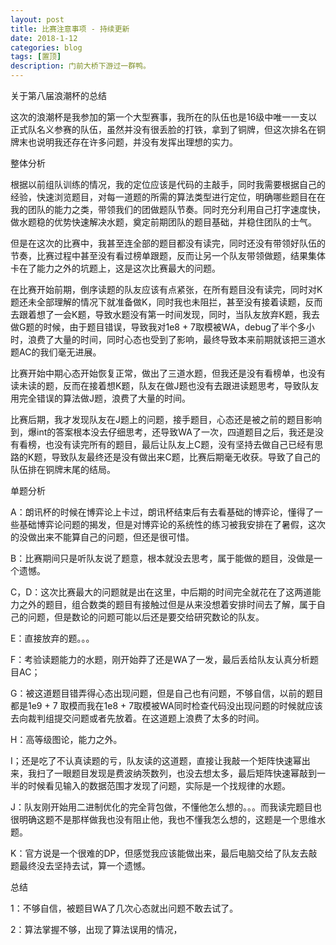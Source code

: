```yaml
---
layout: post
title: 比赛注意事项 - 持续更新
date: 2018-1-12
categories: blog
tags: [置顶]
description: 门前大桥下游过一群鸭。
---
```



关于第八届浪潮杯的总结

 

这次的浪潮杯是我参加的第一个大型赛事，我所在的队伍也是16级中唯一一支以正式队名义参赛的队伍，虽然并没有很丢脸的打铁，拿到了铜牌，但这次排名在铜牌末也说明我还存在许多问题，并没有发挥出理想的实力。

整体分析

根据以前组队训练的情况，我的定位应该是代码的主敲手，同时我需要根据自己的经验，快速浏览题目，对每一道题的所需的算法类型进行定位，明确哪些题目在在我的团队的能力之类，带领我们的团做题队节奏。同时充分利用自己打字速度快，做水题稳的优势快速解决水题，奠定前期团队的题目基础，并稳住团队的士气。

但是在这次的比赛中，我甚至连全部的题目都没有读完，同时还没有带领好队伍的节奏，比赛过程中甚至没有看过榜单跟题，反而让另一个队友带领做题，结果集体卡在了能力之外的坑题上，这是这次比赛最大的问题。

在比赛开始前期，倒序读题的队友应该有点紧张，在所有题目没有读完，同时对K题还未全部理解的情况下就准备做K，同时我也未阻拦，甚至没有接着读题，反而去跟着想了一会K题，导致水题没有第一时间发现，同时，当队友放弃K题，我去做G题的时候，由于题目错误，导致我对1e8 + 7取模被WA，debug了半个多小时，浪费了大量的时间，同时心态也受到了影响，最终导致本来前期就该把三道水题AC的我们毫无进展。

比赛开始中期心态开始恢复正常，做出了三道水题，但我还是没有看榜单，也没有读未读的题，反而在接着想K题，队友在做J题也没有去跟进读题思考，导致队友用完全错误的算法做J题，浪费了大量的时间。

比赛后期，我才发现队友在J题上的问题，接手题目，心态还是被之前的题目影响到，爆int的答案根本没去仔细思考，还导致WA了一次，四道题目之后，我还是没有看榜，也没有读完所有的题目，最后让队友上C题，没有坚持去做自己已经有思路的K题，导致队友最终还是没有做出来C题，比赛后期毫无收获。导致了自己的队伍排在铜牌末尾的结局。

单题分析

A：朗讯杯的时候在博弈论上卡过，朗讯杯结束后有去看基础的博弈论，懂得了一些基础博弈论问题的揭发，但是对博弈论的系统性的练习被我安排在了暑假，这次的没做出来不能算自己的问题，但还是很可惜。

B：比赛期间只是听队友说了题意，根本就没去思考，属于能做的题目，没做是一个遗憾。

C，D：这次比赛最大的问题就是出在这里，中后期的时间完全就花在了这两道能力之外的题目，组合数类的题目有接触过但是从来没想着安排时间去了解，属于自己的问题，但是数论的问题可能以后还是要交给研究数论的队友。

E：直接放弃的题。。。

F：考验读题能力的水题，刚开始莽了还是WA了一发，最后丢给队友认真分析题目AC；

G：被这道题目错弄得心态出现问题，但是自己也有问题，不够自信，以前的题目都是1e9 + 7 取模而我在1e8 + 7取模被WA同时检查代码没出现问题的时候就应该去向裁判组提交问题或者先放着。在这道题上浪费了太多的时间。

H：高等级图论，能力之外。

I；还是吃了不认真读题的亏，队友读的这道题，直接让我敲一个矩阵快速幂出来，我扫了一眼题目发现是费波纳茨数列，也没去想太多，最后矩阵快速幂敲到一半的时候看见输入的数据范围才发现了问题，实际是一个找规律的水题。

J：队友刚开始用二进制优化的完全背包做，不懂他怎么想的。。。而我读完题目也很明确这题不是那样做我也没有阻止他，我也不懂我怎么想的，这题是一个思维水题。

K：官方说是一个很难的DP，但感觉我应该能做出来，最后电脑交给了队友去敲题最终没去坚持去试，算一个遗憾。

 

总结

1：不够自信，被题目WA了几次心态就出问题不敢去试了。

2：算法掌握不够，出现了算法误用的情况，



